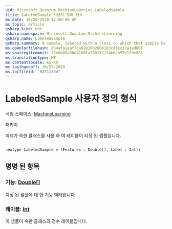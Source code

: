 ```yaml
---
uid: Microsoft.Quantum.MachineLearning.LabeledSample
title: LabeledSample 사용자 정의 형식
ms.date: 10/26/2020 12:00:00 AM
ms.topic: article
qsharp.kind: udt
qsharp.namespace: Microsoft.Quantum.MachineLearning
qsharp.name: LabeledSample
qsharp.summary: A sample, labeled with a class to which that sample belongs.
ms.openlocfilehash: 8b4afa1eaf7ca69938b2606163cd1ec17a1ad80f
ms.sourcegitcommit: 29e0d88a30e4166fa580132124b0eb57e1f0e986
ms.translationtype: MT
ms.contentlocale: ko-KR
ms.lasthandoff: 10/27/2020
ms.locfileid: "92711334"
---
```

# <a name="labeledsample-user-defined-type"></a>LabeledSample 사용자 정의 형식

네임 스페이스: [MachineLearning](xref:Microsoft.Quantum.MachineLearning)

패키지 [](https://nuget.org/packages/)


예제가 속한 클래스를 사용 하 여 레이블이 지정 된 샘플입니다.

```qsharp

newtype LabeledSample = (Features : Double[], Label : Int);
```



## <a name="named-items"></a>명명 된 항목

### <a name="features--double"></a>기능: [Double](xref:microsoft.quantum.lang-ref.double)[]

지정 된 샘플에 대 한 기능 벡터입니다.
### <a name="label--int"></a>레이블: [Int](xref:microsoft.quantum.lang-ref.int)

이 샘플이 속한 클래스의 정수 레이블입니다.
